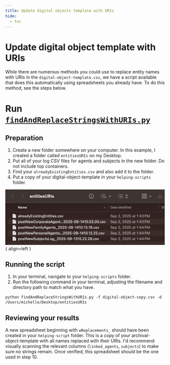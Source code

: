 ```yaml
---
title: Update digital objects template with URIs
hide:
  - toc
---
```


# Update digital object template with URIs

While there are numerous methods you could use to replace entity names with URIs in the `digital-object-template.csv`, we have a script available that does this automatically using spreadsheets you already have. To do this method, see the steps below.

# Run [`findAndReplaceStringsWithURIs.py`](https://github.com/mjanowiecki/archivesspace-collection-ingest/blob/main/helping-scripts/findAndReplaceStringsWithURIs.py)

## Preparation

1. Create a new folder somewhere on your computer. In this example, I created a folder called `entitiesURIs` on my Desktop.
2. Put all of your log CSV files for agents and subjects in the new folder. Do not include top containers.
3. Find your `alreadyExistingEntities.csv` and also add it to the folder.
4. Put a copy of your digital-object-template in your `helping-scripts` folder.


![EntitiesURIs folder](../img/do-entity-folder.png){ align=left }
<br>

## Running the script

1. In your terminal, navigate to your `helping-scripts` folder.
2. Run the following command in your terminal, adjusting the filename and directory path to match what you have.

```
python findAndReplaceStringsWithURIs.py -f digital-object-copy.csv -d /Users/michelle/Desktop/entitiesURIs
```

## Reviewing your results

A new spreadsheet beginning with `wReplacements_` should have been created in your `helping-script` folder. This is a copy of your archival-object-template with all names replaced with their URIs. I'd recommend visually scanning the relevant columns (`linked_agents`, `subjects`) to make sure no strings remain. Once verified, this spreadsheet should be the one used in step 10.
